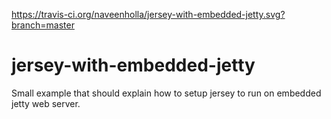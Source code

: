 https://travis-ci.org/naveenholla/jersey-with-embedded-jetty.svg?branch=master

# jersey-with-embedded-jetty
Small example that should explain how to setup jersey to run on embedded jetty web server.


